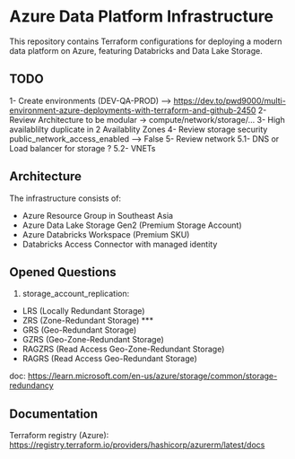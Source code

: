 # Azure Data Platform Infrastructure

This repository contains Terraform configurations for deploying a modern data platform on Azure, featuring Databricks and Data Lake Storage.

## TODO

1- Create environments (DEV-QA-PROD) --> https://dev.to/pwd9000/multi-environment-azure-deployments-with-terraform-and-github-2450
2- Review Architecture to be modular -> compute/network/storage/...
3- High availablilty duplicate in 2 Availablity Zones
4- Review storage security public_network_access_enabled --> False
5- Review network
  5.1- DNS or Load balancer for storage ?
  5.2- VNETs

## Architecture

The infrastructure consists of:
- Azure Resource Group in Southeast Asia
- Azure Data Lake Storage Gen2 (Premium Storage Account)
- Azure Databricks Workspace (Premium SKU)
- Databricks Access Connector with managed identity

## Opened Questions

1) storage_account_replication: 
  - LRS (Locally Redundant Storage)
  - ZRS (Zone-Redundant Storage) ***
  - GRS (Geo-Redundant Storage)
  - GZRS (Geo-Zone-Redundant Storage)
  - RAGZRS (Read Access Geo-Zone-Redundant Storage)
  - RAGRS (Read Access Geo-Redundant Storage)
  
  doc: https://learn.microsoft.com/en-us/azure/storage/common/storage-redundancy

## Documentation
Terraform registry (Azure): https://registry.terraform.io/providers/hashicorp/azurerm/latest/docs